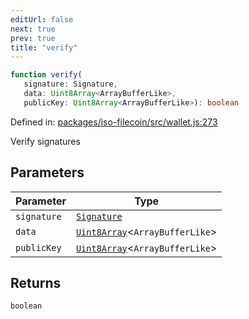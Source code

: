 ```yaml
---
editUrl: false
next: true
prev: true
title: "verify"
---
```


```ts
function verify(
   signature: Signature, 
   data: Uint8Array<ArrayBufferLike>, 
   publicKey: Uint8Array<ArrayBufferLike>): boolean
```

Defined in: [packages/iso-filecoin/src/wallet.js:273](https://github.com/hugomrdias/filecoin/blob/main/packages/iso-filecoin/src/wallet.js#L273)

Verify signatures

## Parameters

| Parameter | Type |
| ------ | ------ |
| `signature` | [`Signature`](/api/iso-filecoin/signature/classes/signature/) |
| `data` | [`Uint8Array`](https://developer.mozilla.org/docs/Web/JavaScript/Reference/Global_Objects/Uint8Array)\<`ArrayBufferLike`\> |
| `publicKey` | [`Uint8Array`](https://developer.mozilla.org/docs/Web/JavaScript/Reference/Global_Objects/Uint8Array)\<`ArrayBufferLike`\> |

## Returns

`boolean`
